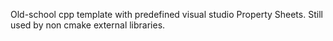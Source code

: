 Old-school cpp template with predefined visual studio Property Sheets. Still used by non cmake external libraries.